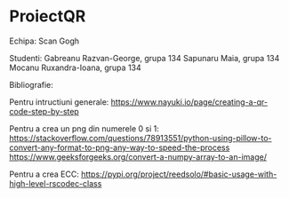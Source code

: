 # ProiectQR

Echipa: Scan Gogh

Studenti: 
Gabreanu Razvan-George, grupa 134
Sapunaru Maia, grupa 134
Mocanu Ruxandra-Ioana, grupa 134

Bibliografie:

Pentru intructiuni generale:
https://www.nayuki.io/page/creating-a-qr-code-step-by-step

Pentru a crea un png din numerele 0 si 1:
https://stackoverflow.com/questions/78913551/python-using-pillow-to-convert-any-format-to-png-any-way-to-speed-the-process
https://www.geeksforgeeks.org/convert-a-numpy-array-to-an-image/

Pentru a crea ECC:
https://pypi.org/project/reedsolo/#basic-usage-with-high-level-rscodec-class
